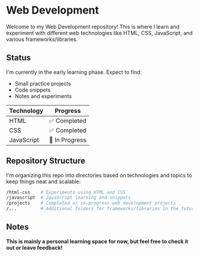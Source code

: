 # Web Development

Welcome to my Web Development repository! This is where I learn and experiment with different web technologies like HTML, CSS, JavaScript, and various frameworks/libraries.

## Status

I'm currently in the early learning phase. Expect to find:

- Small practice projects  
- Code snippets  
- Notes and experiments  

| Technology   | Progress        |
|--------------|-----------------|
| HTML         | ✅ Completed   |
| CSS          | ✅ Completed   |
| JavaScript   | 🔄 In Progress   |

## Repository Structure

I'm organizing this repo into directories based on technologies and topics to keep things neat and scalable:

```bash
/html-css    # Experiments using HTML and CSS
/javascript  # JavaScript learning and snippets
/projects    # Completed or in-progress web development projects
/...         # Additional folders for frameworks/libraries in the future
```

## Notes

**This is mainly a personal learning space for now, but feel free to check it out or leave feedback!**